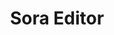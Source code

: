 ---
layout: home

title: Sora Editor
titleTemplate: 一款高效的安卓代码编辑器

hero:
  name: Sora Editor
  tagline: 一款高效的安卓代码编辑器
  actions:
    - theme: brand
      text: 快速开始
      link: /zh/guide/getting-started
    - theme: alt
      text: GitHub
      link: https://github.com/Rosemoe/sora-editor
---